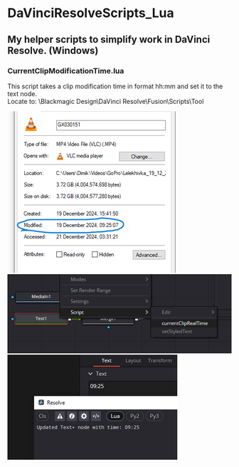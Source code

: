 # DaVinciResolveScripts_Lua
My helper scripts to simplify work in DaVinci Resolve. (Windows)
---
### CurrentClipModificationTime.lua

This script takes a clip modification time in format hh:mm and set it to the text node.  
Locate to: \Blackmagic Design\DaVinci Resolve\Fusion\Scripts\Tool

![Alt Text](ccmt_3.png)
![Alt Text](ccmt_1.png)
![Alt Text](ccmt_2.png)

